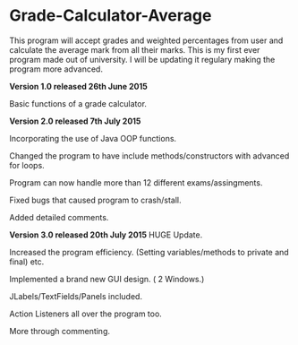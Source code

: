 # Grade-Calculator-Average
This program will accept grades and weighted percentages from user and calculate the average mark from all their marks.
This is my first ever program made out of university. I will be updating it regulary making the program more advanced.

**Version 1.0 released 26th June 2015**

Basic functions of a grade calculator.


**Version 2.0 released 7th July 2015**

Incorporating the use of Java OOP functions.

Changed the program to have include methods/constructors with advanced for loops.

Program can now handle more than 12 different exams/assingments.

Fixed bugs that caused program to crash/stall.

Added detailed comments.

**Version 3.0 released 20th July 2015**
HUGE Update. 

Increased the program efficiency. (Setting variables/methods to private and final) etc.

Implemented a brand new GUI design. ( 2 Windows.) 

JLabels/TextFields/Panels included.

Action Listeners all over the program too.

More through commenting. 
